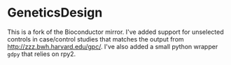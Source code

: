 # GeneticsDesign

This is a fork of the Bioconductor mirror. I've added support for unselected
controls in case/control studies that matches the output from
http://zzz.bwh.harvard.edu/gpc/. I've also added a small python wrapper `gdpy`
that relies on rpy2.
